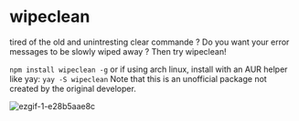 # wipeclean

tired of the old and unintresting clear commande ? 
Do you want your error messages to be slowly wiped away ?
Then try wipeclean!

`npm install wipeclean -g`  or if using arch linux, install with an AUR helper like yay: `yay -S wipeclean` Note that this is an unofficial package not created by the original developer. 

![ezgif-1-e28b5aae8c](https://user-images.githubusercontent.com/60259431/155228227-a429c2ae-a003-41d0-b8de-a6fa8b7413c7.gif)
